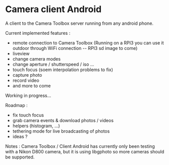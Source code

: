 # Camera client Android

A client to the Camera Toolbox server running from any android phone.

Current implemented features :
* remote connection to Camera Toolbox (Running on a RPI3 you can use it outdoor through WiFi connection -- RPI3 sd image to come)
* liveview
* change camera modes
* change aperture / shutterspeed / iso ...
* touch focus (soem interpolation problems to fix)
* capture photo
* record video
* and more to come

Working in progress...

Roadmap :
* fix touch focus
* grab camera events & download photos / videos
* helpers (histogram, ...)
* tethering mode for live broadcasting of photos
* ideas ?


Notes : Camera Toolbox / Client Android has currently only been testing with a Nikon D800 camera, but it is using libgphoto so more cameras should be supported.
